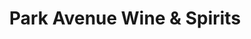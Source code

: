 ---
title: "Park Avenue Wine & Spirits"
url: /denver/park-avenue-wine-and-spirits/
shop: alcohol
---